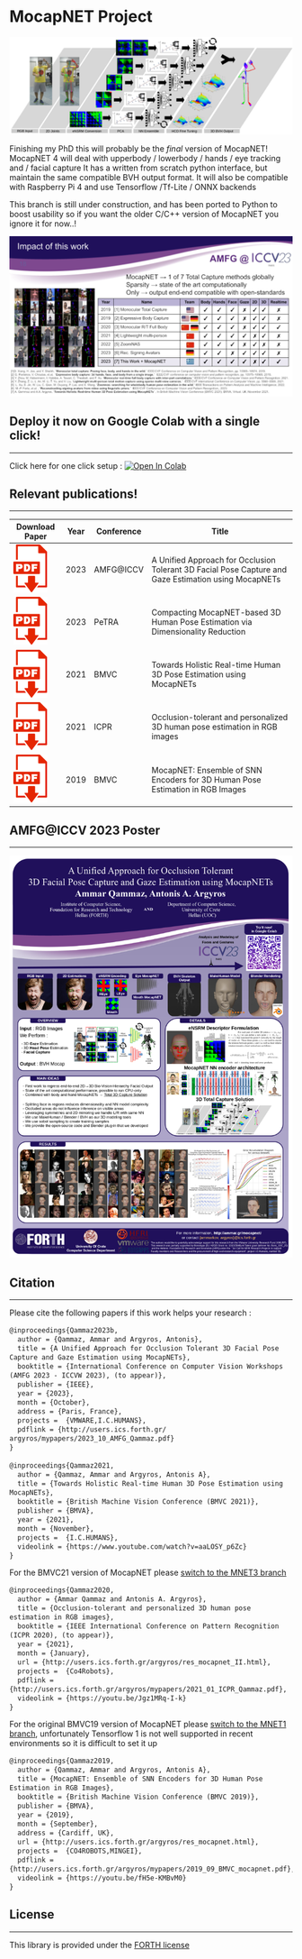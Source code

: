 # MocapNET Project


![MocapNET](https://raw.githubusercontent.com/FORTH-ModelBasedTracker/MocapNET/mnet4/doc/method.png)

Finishing my PhD this will probably be the *final* version of MocapNET!
MocapNET 4 will deal with upperbody / lowerbody / hands / eye tracking and / facial capture
It has a written from scratch python interface, but maintain the same compatible BVH output format.
It will also be compatible with Raspberry Pi 4 and use Tensorflow /Tf-Lite / ONNX backends
  
This branch is still under construction, and has been ported to Python to boost usability
so if you want the older C/C++ version of MocapNET you ignore it for now..!




![MocapNET](https://raw.githubusercontent.com/FORTH-ModelBasedTracker/MocapNET/mnet4/doc/ICCV2023_Presentation_Slide18.png)



## Deploy it now on Google Colab with a single click!
------------------------------------------------------------------ 

Click here for one click setup : [![Open In Colab](https://colab.research.google.com/assets/colab-badge.svg)](https://colab.research.google.com/github/FORTH-ModelBasedTracker/MocapNET/blob/mnet4/mocapnet4.ipynb)




## Relevant publications!
------------------------------------------------------------------ 


| Download Paper | Year            |    Conference |     Title     | 
| -------------  | -------------   | ------------- | ------------- |
| [![A Unified Approach for Occlusion Tolerant 3D Facial Pose Capture and Gaze Estimation using MocapNETs](https://github.com/FORTH-ModelBasedTracker/MocapNET/blob/mnet4/doc/pdf.png?raw=true)](http://users.ics.forth.gr/~argyros/mypapers/2023_10_AMFG_Qammaz.pdf) | 2023 | AMFG@ICCV | A Unified Approach for Occlusion Tolerant 3D Facial Pose Capture and Gaze Estimation using MocapNETs | 
| [![Compacting MocapNET-based 3D Human Pose Estimation via Dimensionality Reduction](https://github.com/FORTH-ModelBasedTracker/MocapNET/blob/mnet4/doc/pdf.png?raw=true)](http://users.ics.forth.gr/~argyros/mypapers/2023_07_PETRA_Qammaz.pdf) | 2023 | PeTRA | Compacting MocapNET-based 3D Human Pose Estimation via Dimensionality Reduction | 
| [![Towards Holistic Real-time Human 3D Pose Estimation using MocapNETs](https://github.com/FORTH-ModelBasedTracker/MocapNET/blob/mnet4/doc/pdf.png?raw=true)](http://users.ics.forth.gr/~argyros/mypapers/2021_11_BMVC_Qammaz.pdf) | 2021 | BMVC | Towards Holistic Real-time Human 3D Pose Estimation using MocapNETs | 
| [![Occlusion-tolerant and personalized 3D human pose estimation in RGB images](https://github.com/FORTH-ModelBasedTracker/MocapNET/blob/mnet4/doc/pdf.png?raw=true)](http://users.ics.forth.gr/~argyros/mypapers/2021_01_ICPR_Qammaz.pdf) | 2021 | ICPR | Occlusion-tolerant and personalized 3D human pose estimation in RGB images | 
| [![MocapNET: Ensemble of SNN Encoders for 3D Human Pose Estimation in RGB Images](https://github.com/FORTH-ModelBasedTracker/MocapNET/blob/mnet4/doc/pdf.png?raw=true)](http://users.ics.forth.gr/~argyros/mypapers/2019_09_BMVC_mocapnet.pdf) | 2019 | BMVC | MocapNET: Ensemble of SNN Encoders for 3D Human Pose Estimation in RGB Images | 








## AMFG@ICCV 2023 Poster
------------------------------------------------------------------ 

![Our Poster in the Analysis and Modeling of Faces and Gestures Workshop @ ICCV 2023 ](https://github.com/FORTH-ModelBasedTracker/MocapNET/blob/mnet4/doc/ICCV2023_MocapNET4_poster.png?raw=true)







## Citation
------------------------------------------------------------------ 

Please cite the following papers if this work helps your research : 
``` 
@inproceedings{Qammaz2023b,
  author = {Qammaz, Ammar and Argyros, Antonis},
  title = {A Unified Approach for Occlusion Tolerant 3D Facial Pose Capture and Gaze Estimation using MocapNETs},
  booktitle = {International Conference on Computer Vision Workshops (AMFG 2023 - ICCVW 2023), (to appear)},
  publisher = {IEEE},
  year = {2023},
  month = {October},
  address = {Paris, France},
  projects =  {VMWARE,I.C.HUMANS},
  pdflink = {http://users.ics.forth.gr/ argyros/mypapers/2023_10_AMFG_Qammaz.pdf}
}

@inproceedings{Qammaz2021,
  author = {Qammaz, Ammar and Argyros, Antonis A},
  title = {Towards Holistic Real-time Human 3D Pose Estimation using MocapNETs},
  booktitle = {British Machine Vision Conference (BMVC 2021)},
  publisher = {BMVA},
  year = {2021},
  month = {November},
  projects =  {I.C.HUMANS},
  videolink = {https://www.youtube.com/watch?v=aaLOSY_p6Zc}
}

```
For the BMVC21 version of MocapNET please [switch to the MNET3 branch](https://github.com/FORTH-ModelBasedTracker/MocapNET/tree/mnet3) 

```
@inproceedings{Qammaz2020,
  author = {Ammar Qammaz and Antonis A. Argyros},
  title = {Occlusion-tolerant and personalized 3D human pose estimation in RGB images},
  booktitle = {IEEE International Conference on Pattern Recognition (ICPR 2020), (to appear)},
  year = {2021},
  month = {January},
  url = {http://users.ics.forth.gr/argyros/res_mocapnet_II.html},
  projects =  {Co4Robots},
  pdflink = {http://users.ics.forth.gr/argyros/mypapers/2021_01_ICPR_Qammaz.pdf},
  videolink = {https://youtu.be/Jgz1MRq-I-k}
}
```


For the original BMVC19 version of MocapNET please [switch to the MNET1 branch](https://github.com/FORTH-ModelBasedTracker/MocapNET/tree/mnet1), unfortunately Tensorflow 1 is not well supported in recent environments so it is difficult to set it up 
```
@inproceedings{Qammaz2019,
  author = {Qammaz, Ammar and Argyros, Antonis A},
  title = {MocapNET: Ensemble of SNN Encoders for 3D Human Pose Estimation in RGB Images},
  booktitle = {British Machine Vision Conference (BMVC 2019)},
  publisher = {BMVA},
  year = {2019},
  month = {September},
  address = {Cardiff, UK},
  url = {http://users.ics.forth.gr/argyros/res_mocapnet.html},
  projects =  {CO4ROBOTS,MINGEI},
  pdflink = {http://users.ics.forth.gr/argyros/mypapers/2019_09_BMVC_mocapnet.pdf},
  videolink = {https://youtu.be/fH5e-KMBvM0}
}
```



## License
------------------------------------------------------------------ 
This library is provided under the [FORTH license](https://github.com/FORTH-ModelBasedTracker/MocapNET/blob/master/license.txt)

